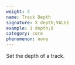 ```yaml
---
weight: 4
name: Track Depth
signature: X depth;VALUE
example: 1 depth;8
category: core
phenomenon: none
---
```

Set the depth of a track.
